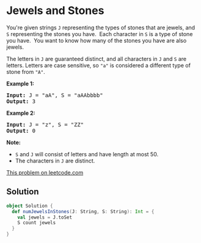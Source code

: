 # Jewels and Stones

<p>
You&#39;re given strings <code>J</code> representing the types of stones that
are jewels, and <code>S</code> representing the stones you have.&nbsp; Each
character in <code>S</code> is a type of stone you have.&nbsp; You want to know
how many of the stones you have are also jewels.
</p>

<p>
The letters in <code>J</code> are guaranteed distinct, and all characters in
<code>J</code> and <code>S</code> are letters. Letters are case sensitive, so
<code>&quot;a&quot;</code> is considered a different type of stone from
<code>&quot;A&quot;</code>.
</p>

<p><strong>Example 1:</strong></p>

<pre>
<strong>Input:</strong> J = &quot;aA&quot;, S = &quot;aAAbbbb&quot;
<strong>Output:</strong> 3
</pre>

<p><strong>Example 2:</strong></p>

<pre>
<strong>Input:</strong> J = &quot;z&quot;, S = &quot;ZZ&quot;
<strong>Output:</strong> 0
</pre>

<p><strong>Note:</strong></p>

<ul>
<li><code>S</code> and <code>J</code> will consist of letters and have length at most 50.</li>
<li>The characters in <code>J</code> are distinct.</li>
</ul>

[This problem on leetcode.com](https://leetcode.com/problems/jewels-and-stones/)

## Solution

```scala
object Solution {
  def numJewelsInStones(J: String, S: String): Int = {
    val jewels = J.toSet
    S count jewels
  }
}
```
